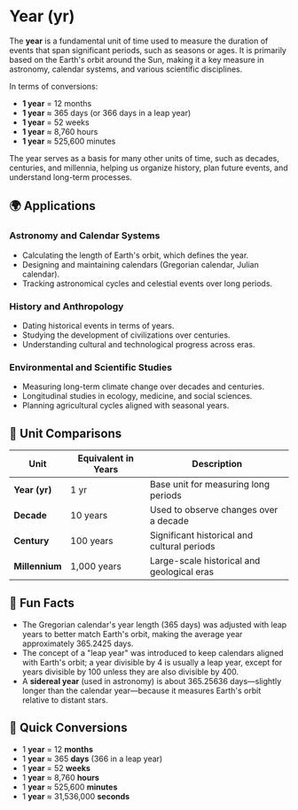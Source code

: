 # Year (yr)

The **year** is a fundamental unit of time used to measure the duration of events that span significant periods, such as seasons or ages. It is primarily based on the Earth's orbit around the Sun, making it a key measure in astronomy, calendar systems, and various scientific disciplines. 

In terms of conversions:
- **1 year** = 12 months
- **1 year** ≈ 365 days (or 366 days in a leap year)
- **1 year** = 52 weeks
- **1 year** ≈ 8,760 hours
- **1 year** ≈ 525,600 minutes

The year serves as a basis for many other units of time, such as decades, centuries, and millennia, helping us organize history, plan future events, and understand long-term processes.

## 🌍 Applications

### Astronomy and Calendar Systems
- Calculating the length of Earth's orbit, which defines the year.
- Designing and maintaining calendars (Gregorian calendar, Julian calendar).
- Tracking astronomical cycles and celestial events over long periods.

### History and Anthropology
- Dating historical events in terms of years.
- Studying the development of civilizations over centuries.
- Understanding cultural and technological progress across eras.

### Environmental and Scientific Studies
- Measuring long-term climate change over decades and centuries.
- Longitudinal studies in ecology, medicine, and social sciences.
- Planning agricultural cycles aligned with seasonal years.

## 📏 Unit Comparisons

| Unit            | Equivalent in Years                    | Description                                      |
|-----------------|----------------------------------------|--------------------------------------------------|
| **Year (yr)**   | 1 yr                                 | Base unit for measuring long periods            |
| **Decade**     | 10 years                            | Used to observe changes over a decade           |
| **Century**    | 100 years                           | Significant historical and cultural periods   |
| **Millennium** | 1,000 years                         | Large-scale historical and geological eras  |

## 🌟 Fun Facts
- The Gregorian calendar's year length (365 days) was adjusted with leap years to better match Earth's orbit, making the average year approximately 365.2425 days.
- The concept of a "leap year" was introduced to keep calendars aligned with Earth's orbit; a year divisible by 4 is usually a leap year, except for years divisible by 100 unless they are also divisible by 400.
- A **sidereal year** (used in astronomy) is about 365.25636 days—slightly longer than the calendar year—because it measures Earth's orbit relative to distant stars.

## 🔄 Quick Conversions
- 1 **year** = 12 **months**
- 1 **year** ≈ 365 **days** (366 in a leap year)
- 1 **year** = 52 **weeks**
- 1 **year** ≈ 8,760 **hours**
- 1 **year** ≈ 525,600 **minutes**
- 1 **year** ≈ 31,536,000 **seconds**